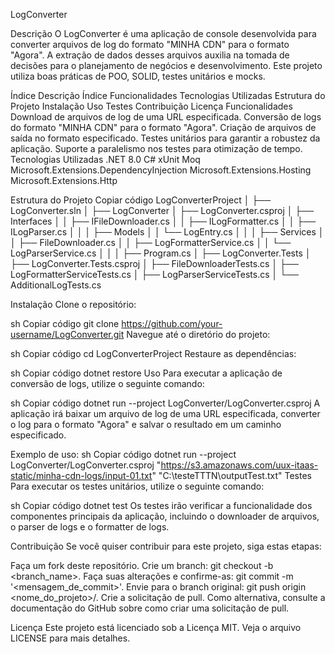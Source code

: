 LogConverter

Descrição
O LogConverter é uma aplicação de console desenvolvida para converter arquivos de log do formato "MINHA CDN" para o formato "Agora". A extração de dados desses arquivos auxilia na tomada de decisões para o planejamento de negócios e desenvolvimento. Este projeto utiliza boas práticas de POO, SOLID, testes unitários e mocks.

Índice
Descrição
Índice
Funcionalidades
Tecnologias Utilizadas
Estrutura do Projeto
Instalação
Uso
Testes
Contribuição
Licença
Funcionalidades
Download de arquivos de log de uma URL especificada.
Conversão de logs do formato "MINHA CDN" para o formato "Agora".
Criação de arquivos de saída no formato especificado.
Testes unitários para garantir a robustez da aplicação.
Suporte a paralelismo nos testes para otimização de tempo.
Tecnologias Utilizadas
.NET 8.0
C#
xUnit
Moq
Microsoft.Extensions.DependencyInjection
Microsoft.Extensions.Hosting
Microsoft.Extensions.Http

Estrutura do Projeto
Copiar código
LogConverterProject
│
├── LogConverter.sln
│
├── LogConverter
│   ├── LogConverter.csproj
│   ├── Interfaces
│   │   ├── IFileDownloader.cs
│   │   ├── ILogFormatter.cs
│   │   ├── ILogParser.cs
│   │
│   ├── Models
│   │   └── LogEntry.cs
│   │
│   ├── Services
│   │   ├── FileDownloader.cs
│   │   ├── LogFormatterService.cs
│   │   └── LogParserService.cs
│   │
│   ├── Program.cs
│
├── LogConverter.Tests
│   ├── LogConverter.Tests.csproj
│   ├── FileDownloaderTests.cs
│   ├── LogFormatterServiceTests.cs
│   ├── LogParserServiceTests.cs
│   └── AdditionalLogTests.cs

Instalação
Clone o repositório:

sh
Copiar código
git clone https://github.com/your-username/LogConverter.git
Navegue até o diretório do projeto:

sh
Copiar código
cd LogConverterProject
Restaure as dependências:

sh
Copiar código
dotnet restore
Uso
Para executar a aplicação de conversão de logs, utilize o seguinte comando:

sh
Copiar código
dotnet run --project LogConverter/LogConverter.csproj
A aplicação irá baixar um arquivo de log de uma URL especificada, converter o log para o formato "Agora" e salvar o resultado em um caminho especificado.

Exemplo de uso:
sh
Copiar código
dotnet run --project LogConverter/LogConverter.csproj "https://s3.amazonaws.com/uux-itaas-static/minha-cdn-logs/input-01.txt" "C:\testeTTTN\outputTest.txt"
Testes
Para executar os testes unitários, utilize o seguinte comando:

sh
Copiar código
dotnet test
Os testes irão verificar a funcionalidade dos componentes principais da aplicação, incluindo o downloader de arquivos, o parser de logs e o formatter de logs.

Contribuição
Se você quiser contribuir para este projeto, siga estas etapas:

Faça um fork deste repositório.
Crie um branch: git checkout -b <branch_name>.
Faça suas alterações e confirme-as: git commit -m '<mensagem_de_commit>'.
Envie para o branch original: git push origin <nome_do_projeto>/<local>.
Crie a solicitação de pull.
Como alternativa, consulte a documentação do GitHub sobre como criar uma solicitação de pull.

Licença
Este projeto está licenciado sob a Licença MIT. Veja o arquivo LICENSE para mais detalhes.